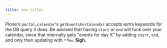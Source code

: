 ```yaml
---
title: (no title)
---
```

<p>Plone's <code>portal</code>&#95;<code>calendar</code>'s <code>getEventsForCalendar</code> accepts extra keywords for the DB query it does. Be advised that having <code>start</code> or <code>end</code> will fuck over your calendar, since that internally gets "events for day X" by adding <code>start</code>, <code>end</code>, and only then updating with <code>**kw</code>. <strong>Sigh.</strong></p>